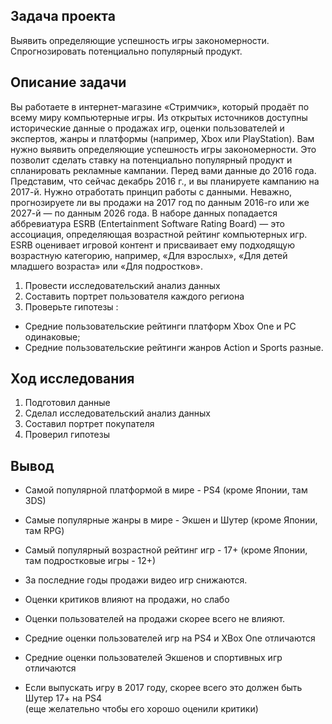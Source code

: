 ## Задача проекта
Выявить определяющие успешность игры закономерности. Спрогнозировать потенциально популярный продукт.

## Описание задачи

Вы работаете в интернет-магазине «Стримчик», который продаёт по всему миру компьютерные игры. Из открытых источников доступны исторические данные о продажах игр, оценки пользователей и экспертов, жанры и платформы (например, Xbox или PlayStation). Вам нужно выявить определяющие успешность игры закономерности. Это позволит сделать ставку на потенциально популярный продукт и спланировать рекламные кампании.
Перед вами данные до 2016 года. Представим, что сейчас декабрь 2016 г., и вы планируете кампанию на 2017-й. Нужно отработать принцип работы с данными. Неважно, прогнозируете ли вы продажи на 2017 год по данным 2016-го или же 2027-й — по данным 2026 года.
В наборе данных попадается аббревиатура ESRB (Entertainment Software Rating Board) — это ассоциация, определяющая возрастной рейтинг компьютерных игр. ESRB оценивает игровой контент и присваивает ему подходящую возрастную категорию, например, «Для взрослых», «Для детей младшего возраста» или «Для подростков».

1. Провести исследовательский анализ данных
2. Составить портрет пользователя каждого региона
3. Проверьте гипотезы :
- Средние пользовательские рейтинги платформ Xbox One и PC одинаковые;
- Средние пользовательские рейтинги жанров Action и Sports разные.

## Ход исследования
1. Подготовил данные 
2. Сделал исследовательский анализ данных
3. Составил портрет покупателя 
4. Проверил гипотезы

## Вывод

- Самой популярной платформой в мире - PS4 (кроме Японии, там 3DS)
- Самые популярные жанры в мире - Экшен и Шутер (кроме Японии, там RPG)
- Самый популярный возрастной рейтинг игр - 17+ (кроме Японии, там подростковые игры - 12+)
- За последние годы продажи видео игр снижаются.

- Оценки критиков влияют на продажи, но слабо
- Оценки пользователей на продажи скорее всего не влияют. 

- Средние оценки пользователей игр на PS4 и XBox One отличаются
- Средние оценки пользователей Экшенов и спортивных игр отличаются

- Если выпускать игру в 2017 году, скорее всего это должен быть Шутер 17+ на PS4 <br>
(еще желательно чтобы его хорошо оценили критики)
